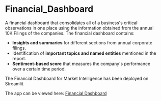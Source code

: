 # Financial_Dashboard

A financial dashboard that consolidates all of a business's critical observations in one place using the information obtained from the annual 10K Filings of the companies.
The financial dashboard contains:
- **Insights and summaries** for different sections from annual corporate filings.
- Identification of **important topics and named entities** mentioned in the report.
- **Sentiment-based score** that measures the company's performance over a certain time period.

The Financial Dashboard for Market Intelligence has been deployed on Streamlit.

The app can be viewed here: [Financial Dashboard](https://vrunm-financial-dashboard-app-a2cik8.streamlit.app)


